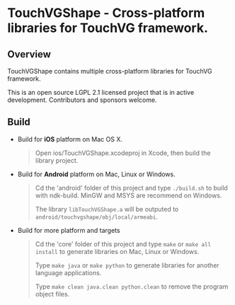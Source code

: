 # TouchVGShape - Cross-platform libraries for TouchVG framework.

## Overview

TouchVGShape contains multiple cross-platform libraries for TouchVG framework.

This is an open source LGPL 2.1 licensed project that is in active development. Contributors and sponsors welcome.

## Build

* Build for **iOS** platform on Mac OS X.

  > Open ios/TouchVGShape.xcodeproj in Xcode, then build the library project.

* Build for **Android** platform on Mac, Linux or Windows.

  > Cd the 'android' folder of this project and type `./build.sh` to build with ndk-build. MinGW and MSYS are recommend on Windows.
  >
  > The library `libTouchVGShape.a` will be outputed to `android/touchvgshape/obj/local/armeabi`.
  
* Build for more platform and targets

  > Cd the 'core' folder of this project and type `make` or `make all install` to generate libraries on Mac, Linux or Windows.
  > 
  > Type `make java` or `make python` to generate libraries for another language applications.
  > 
  > Type `make clean java.clean python.clean` to remove the program object files.
